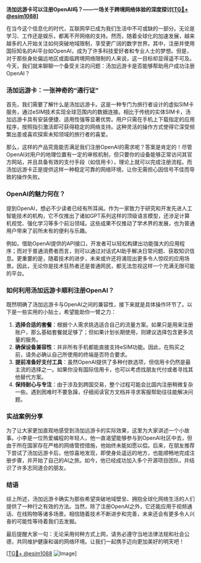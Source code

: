 **汤加远游卡可以注册OpenAI吗？——一场关于跨境网络体验的深度探讨[[TG💪+ @esim1088](https://t.me/s/esim1088)]**

在当今这个信息化的时代，互联网早已成为我们生活中不可或缺的一部分。无论是学习、工作还是娱乐，都离不开网络的支持。然而，随着全球化的加速发展，越来越多的人开始关注如何突破地域限制，享受更广阔的数字世界。其中，注册并使用国际知名的AI平台如OpenAI，成为了许多科技爱好者和专业人士的梦想。但是，对于那些身处偏远地区或面临跨境网络限制的人来说，这一目标却显得遥不可及。今天，我们就来聊聊一个备受关注的问题：汤加远游卡是否能够帮助用户成功注册OpenAI？

### 汤加远游卡：一张神奇的“通行证”

首先，我们需要了解什么是汤加远游卡。这是一种专门为旅行者设计的虚拟SIM卡服务，通过eSIM技术实现全球范围内的数据连接。相比于传统的实体SIM卡，汤加远游卡具有安装便捷、适用性强等显著优势。用户只需在手机上下载指定的应用程序，按照指引激活即可获得稳定的网络支持。这种灵活的操作方式使得它深受频繁出差或喜欢探索未知领域的旅行者的喜爱。

那么，这样的产品究竟能否满足我们注册OpenAI的需求呢？答案是肯定的！尽管OpenAI对用户的地理位置有一定的审核机制，但只要你的设备能够正常访问其官方网站，并且具备有效的支付手段（如信用卡），理论上就可以完成注册流程。而汤加远游卡正是提供这样一种稳定可靠的网络环境，让你无需担心因信号不佳而导致的操作失败。

### OpenAI的魅力何在？

提到OpenAI，想必不少读者已经有所耳闻。作为一家致力于研究和开发先进人工智能技术的机构，它不仅推出了诸如GPT系列这样的顶级语言模型，还涉足计算机视觉、强化学习等多个前沿领域。这些成果不仅推动了学术界的发展，也为普通用户带来了前所未有的便利与乐趣。

例如，借助OpenAI提供的API接口，开发者可以轻松构建出功能强大的应用程序；而对于普通消费者而言，则可以通过对话式AI助手解决日常问题、获取知识信息。更重要的是，随着技术的进步，未来或许还将涌现出更多令人惊叹的应用场景。因此，无论你是技术狂热者还是普通网民，都无法忽视这样一个充满无限可能的平台。

### 如何利用汤加远游卡顺利注册OpenAI？

既然明确了汤加远游卡与OpenAI之间的兼容性，接下来就是具体操作环节了。以下是一些实用的小贴士，希望能助你一臂之力：

1. **选择合适的套餐**：根据个人需求挑选适合自己的流量方案。如果只是用来注册账户，那么基础套餐就足够了；但如果计划长期使用，则建议选择包含更多流量的服务。
2. **确保设备兼容性**：并非所有手机都能直接支持eSIM功能。因此，在购买之前，请务必确认自己所使用的终端是否符合要求。
3. **提前准备好支付工具**：虽然OpenAI提供了多种付款选项，但信用卡仍然是最主流的选择之一。如果你没有国际信用卡，也可以考虑找朋友代付或者寻找其他替代方案。
4. **保持耐心与专注**：由于涉及到跨国交易，整个过程可能会比国内注册稍微复杂一些。遇到困难时不要急躁，仔细阅读官方文档并寻求客服帮助往往能解决问题。

### 实战案例分享

为了让大家更加直观地感受到汤加远游卡的实际效果，这里为大家讲述一个小故事。小李是一位热爱编程的年轻人，他一直渴望能够参与到OpenAI社区中去，但由于所在国家存在严格的网络管控措施，他始终未能如愿以偿。后来，在朋友推荐下尝试了汤加远游卡后，他惊喜地发现，即使身处遥远的地方，也能顺畅地完成注册步骤，并开始了自己的AI之旅。如今，他已经成功加入多个开源项目团队，并结识了许多志同道合的朋友。

### 结语

综上所述，汤加远游卡确实为那些希望突破地域壁垒、拥抱全球化网络生活的人们提供了一种行之有效的方法。当然，除了注册OpenAI之外，它还能应用于视频通话、在线购物等诸多场景。相信随着技术不断进步和完善，未来还会有更多令人兴奋的可能性等待着我们去发掘。

最后提醒大家一句：无论采用何种方式上网，请务必遵守当地法律法规和社会公德，共同维护健康和谐的网络环境。让我们一起携手迈向更加美好的明天吧！

[[TG💪+ @esim1088](https://t.me/s/esim1088) ![Image](https://i.postimg.cc/4NQfJmqS/Snipaste-2025-05-13-00-14-12.png)]